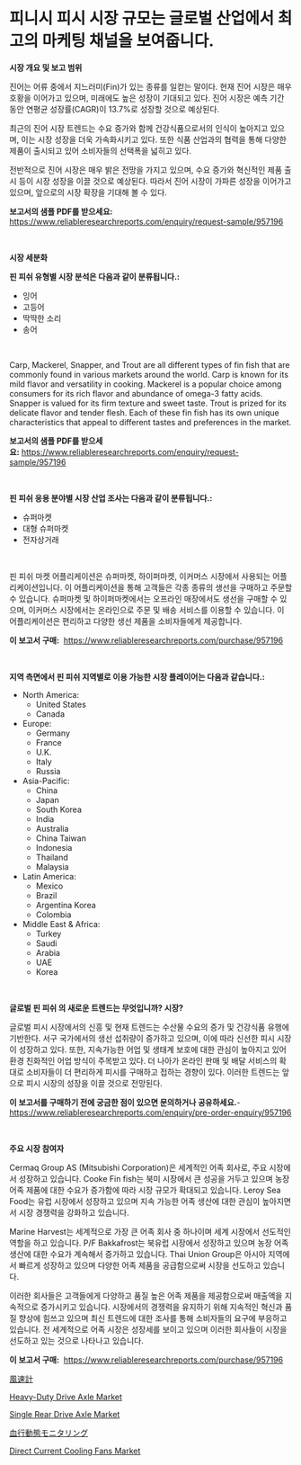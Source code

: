 <p><h1>피니시 피시 시장 규모는 글로벌 산업에서 최고의 마케팅 채널을 보여줍니다.</h1></p><p><strong>시장 개요 및 보고 범위</strong></p>
<p><p>진어는 어류 중에서 지느러미(Fin)가 있는 종류를 일컫는 말이다. 현재 진어 시장은 매우 호황을 이어가고 있으며, 미래에도 높은 성장이 기대되고 있다. 진어 시장은 예측 기간 동안 연평균 성장률(CAGR)이 13.7%로 성장할 것으로 예상된다.</p><p>최근의 진어 시장 트렌드는 수요 증가와 함께 건강식품으로서의 인식이 높아지고 있으며, 이는 시장 성장을 더욱 가속화시키고 있다. 또한 식품 산업과의 협력을 통해 다양한 제품이 출시되고 있어 소비자들의 선택폭을 넓히고 있다.</p><p>전반적으로 진어 시장은 매우 밝은 전망을 가지고 있으며, 수요 증가와 혁신적인 제품 출시 등이 시장 성장을 이끌 것으로 예상된다. 따라서 진어 시장이 가파른 성장을 이어가고 있으며, 앞으로의 시장 확장을 기대해 볼 수 있다.</p></p>
<p><strong>보고서의 샘플 PDF를 받으세요:</strong> <a href="https://www.reliableresearchreports.com/enquiry/request-sample/957196">https://www.reliableresearchreports.com/enquiry/request-sample/957196</a></p>
<p>&nbsp;</p>
<p><strong>시장 세분화</strong></p>
<p><strong>핀 피쉬 유형별 시장 분석은 다음과 같이 분류됩니다.:</strong></p>
<p><ul><li>잉어</li><li>고등어</li><li>딱딱한 소리</li><li>송어</li></ul></p>
<p>&nbsp;</p>
<p><p>Carp, Mackerel, Snapper, and Trout are all different types of fin fish that are commonly found in various markets around the world. Carp is known for its mild flavor and versatility in cooking. Mackerel is a popular choice among consumers for its rich flavor and abundance of omega-3 fatty acids. Snapper is valued for its firm texture and sweet taste. Trout is prized for its delicate flavor and tender flesh. Each of these fin fish has its own unique characteristics that appeal to different tastes and preferences in the market.</p></p>
<p><strong>보고서의 샘플 PDF를 받으세요:</strong>&nbsp;<a href="https://www.reliableresearchreports.com/enquiry/request-sample/957196">https://www.reliableresearchreports.com/enquiry/request-sample/957196</a></p>
<p>&nbsp;</p>
<p><strong> 핀 피쉬 응용 분야별 시장 산업 조사는 다음과 같이 분류됩니다.:</strong></p>
<p><ul><li>슈퍼마켓</li><li>대형 슈퍼마켓</li><li>전자상거래</li></ul></p>
<p>&nbsp;</p>
<p><p>핀 피쉬 마켓 어플리케이션은 슈퍼마켓, 하이퍼마켓, 이커머스 시장에서 사용되는 어플리케이션입니다. 이 어플리케이션을 통해 고객들은 각종 종류의 생선을 구매하고 주문할 수 있습니다. 슈퍼마켓 및 하이퍼마켓에서는 오프라인 매장에서도 생선을 구매할 수 있으며, 이커머스 시장에서는 온라인으로 주문 및 배송 서비스를 이용할 수 있습니다. 이 어플리케이션은 편리하고 다양한 생선 제품을 소비자들에게 제공합니다.</p></p>
<p><strong>이 보고서 구매:</strong>&nbsp; <a href="https://www.reliableresearchreports.com/purchase/957196">https://www.reliableresearchreports.com/purchase/957196</a></p>
<p>&nbsp;</p>
<p><strong>지역 측면에서 핀 피쉬 지역별로 이용 가능한 시장 플레이어는 다음과 같습니다.:</strong></p>
<p><ul>
    <li>
        North America:
        <ul>
            <li>United States</li>
            <li>Canada</li>
        </ul>
    </li>
    <li>
        Europe:
        <ul>
            <li>Germany</li>
            <li>France</li>
            <li>U.K.</li>
            <li>Italy</li>
            <li>Russia</li>
        </ul>
    </li>
    <li>
        Asia-Pacific:
        <ul>
            <li>China</li>
            <li>Japan</li>
            <li>South Korea</li>
            <li>India</li>
            <li>Australia</li>
            <li>China Taiwan</li>
            <li>Indonesia</li>
            <li>Thailand</li>
            <li>Malaysia</li>
        </ul>
    </li>
    <li>
        Latin America:
        <ul>
            <li>Mexico</li>
            <li>Brazil</li>
            <li>Argentina Korea</li>
            <li>Colombia</li>
        </ul>
    </li>
    <li>
        Middle East & Africa:
        <ul>
            <li>Turkey</li>
            <li>Saudi</li>
            <li>Arabia</li>
            <li>UAE</li>
            <li>Korea</li>
        </ul>
    </li>
    </ul></p>
<p>&nbsp;</p>
<p><strong>글로벌 핀 피쉬 의 새로운 트렌드는 무엇입니까? 시장?</strong></p>
<p><p>글로벌 피시 시장에서의 신흥 및 현재 트렌드는 수산물 수요의 증가 및 건강식품 유행에 기반한다. 서구 국가에서의 생선 섭취량이 증가하고 있으며, 이에 따라 신선한 피시 시장이 성장하고 있다. 또한, 지속가능한 어업 및 생태계 보호에 대한 관심이 높아지고 있어 환경 친화적인 어업 방식이 주목받고 있다. 더 나아가 온라인 판매 및 배달 서비스의 확대로 소비자들이 더 편리하게 피시를 구매하고 접하는 경향이 있다. 이러한 트렌드는 앞으로 피시 시장의 성장을 이끌 것으로 전망된다.</p></p>
<p><strong>이 보고서를 구매하기 전에 궁금한 점이 있으면 문의하거나 공유하세요.</strong>- <a href="https://www.reliableresearchreports.com/enquiry/pre-order-enquiry/957196">https://www.reliableresearchreports.com/enquiry/pre-order-enquiry/957196</a></p>
<p>&nbsp;</p>
<p><strong>주요 시장 참여자</strong></p>
<p><p>Cermaq Group AS (Mitsubishi Corporation)은 세계적인 어족 회사로, 주요 시장에서 성장하고 있습니다. Cooke Fin fish는 북미 시장에서 큰 성공을 거두고 있으며 농장 어족 제품에 대한 수요가 증가함에 따라 시장 규모가 확대되고 있습니다. Leroy Sea Food는 유럽 시장에서 성장하고 있으며 지속 가능한 어족 생산에 대한 관심이 높아지면서 시장 경쟁력을 강화하고 있습니다.</p><p>Marine Harvest는 세계적으로 가장 큰 어족 회사 중 하나이며 세계 시장에서 선도적인 역할을 하고 있습니다. P/F Bakkafrost는 북유럽 시장에서 성장하고 있으며 농장 어족 생산에 대한 수요가 계속해서 증가하고 있습니다. Thai Union Group은 아시아 지역에서 빠르게 성장하고 있으며 다양한 어족 제품을 공급함으로써 시장을 선도하고 있습니다.</p><p>이러한 회사들은 고객들에게 다양하고 품질 높은 어족 제품을 제공함으로써 매출액을 지속적으로 증가시키고 있습니다. 시장에서의 경쟁력을 유지하기 위해 지속적인 혁신과 품질 향상에 힘쓰고 있으며 최신 트렌드에 대한 조사를 통해 소비자들의 요구에 부응하고 있습니다. 전 세계적으로 어족 시장은 성장세를 보이고 있으며 이러한 회사들이 시장을 선도하고 있는 것으로 나타나고 있습니다.</p></p>
<p><strong>이 보고서 구매:</strong>&nbsp;&nbsp;<a href="https://www.reliableresearchreports.com/purchase/957196">https://www.reliableresearchreports.com/purchase/957196</a></p>
<p><p><a href="https://github.com/efcvopdgkdx128/Market-Research-Report-List-1/blob/main/7320499187015.md">風速計</a></p><p><a href="https://view.publitas.com/reportprime-1/heavy-duty-drive-axle-market-centers-on-aspects-such-as-market-growth-market-share-market-opportunity-and-projected-forecasts-spanning-from-2024-to-2031/">Heavy-Duty Drive Axle Market</a></p><p><a href="https://view.publitas.com/reportprime-1/single-rear-drive-axle-market-offers-provide-insightful-data-for-the-time-period-from-2024-to-2031-and-also-provide-analysis-based-on-application-type-and-region/">Single Rear Drive Axle Market</a></p><p><a href="https://medium.com/@naomieconner2023/2024%E5%B9%B4%E3%81%8B%E3%82%892031%E5%B9%B4%E3%81%BE%E3%81%A7%E3%81%AE%E6%9C%9F%E9%96%93%E3%81%AB%E4%BA%88%E6%B8%AC%E3%81%95%E3%82%8C%E3%82%8B%E8%A1%80%E6%B6%B2%E5%8B%95%E6%85%8B%E3%83%A2%E3%83%8B%E3%82%BF%E3%83%AA%E3%83%B3%E3%82%B0%E5%B8%82%E5%A0%B4%E3%81%AE%E5%88%86%E6%9E%90%E3%81%A8%E8%A6%8F%E6%A8%A1-b31beba3cf0c">血行動態モニタリング</a></p><p><a href="https://issuu.com/reportprime-2/docs/direct-current-cooling-fans-market-size-2030.pptx">Direct Current Cooling Fans Market</a></p></p>
